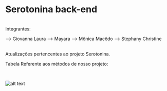 
# Serotonina back-end
<br>
Integrantes:

--> Giovanna Laura 
--> Mayara 
--> Mônica Macêdo
--> Stephany Christine

<br>
Atualizações pertencentes ao projeto Serotonina.
<br>

Tabela Referente aos métodos de nosso projeto:

<br>

![alt text](https://github.com/giovannalauraa/Serotonina-front-back-att/blob/6de594bc0e2ede80c2d65eafe59c264f2b696b27/API.png)
